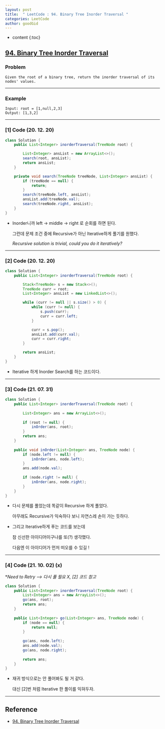 ```yaml
---
layout: post
title:  " LeetCode : 94. Binary Tree Inorder Traversal "
categories: LeetCode
author: goodGid
---
```

* content
{:toc}

## [94. Binary Tree Inorder Traversal](https://leetcode.com/problems/binary-tree-inorder-traversal/)

### Problem

```
Given the root of a binary tree, return the inorder traversal of its nodes' values.
```





---

### Example

```
Input: root = [1,null,2,3]
Output: [1,3,2]
```

---

### [1] Code (20. 12. 20)

``` java
class Solution {
    public List<Integer> inorderTraversal(TreeNode root) {

        List<Integer> ansList = new ArrayList<>();
        search(root, ansList);
        return ansList;
    }

    private void search(TreeNode treeNode, List<Integer> ansList) {
        if (treeNode == null) {
            return;
        }
        search(treeNode.left, ansList);
        ansList.add(treeNode.val);
        search(treeNode.right, ansList);
    }
}
```

* Inorder니까 left -> middle -> right 로 순회를 하면 된다.

  그런데 문제 조건 중에 Recursive가 아닌 Iterative하게 풀기를 원했다.

  *Recursive solution is trivial, could you do it iteratively?*

---


### [2] Code (20. 12. 20)

``` java
class Solution {
    public List<Integer> inorderTraversal(TreeNode root) {

        Stack<TreeNode> s = new Stack<>();
        TreeNode curr = root;
        List<Integer> ansList = new LinkedList<>();

        while (curr != null || s.size() > 0) {
            while (curr != null) {
                s.push(curr);
                curr = curr.left;
            }

            curr = s.pop();
            ansList.add(curr.val);
            curr = curr.right;
        }

        return ansList;
    }
}
```

* Iterative 하게 Inorder Search를 하는 코드이다.


---

### [3] Code (21. 07. 31)

``` java
class Solution {
    public List<Integer> inorderTraversal(TreeNode root) {        
        
        List<Integer> ans = new ArrayList<>();
        
        if (root != null) {
            inOrder(ans, root);
        }
        return ans;
    }
    
    public void inOrder(List<Integer> ans, TreeNode node) {
        if (node.left != null) {
            inOrder(ans, node.left);
        }
        ans.add(node.val);
        
        if (node.right != null) {
            inOrder(ans, node.right);
        }
    }
}
```

* 다시 문제를 풀었는데 똑같이 Recursive 하게 풀었다.

  아무래도 Recursive가 익숙하다 보니 자연스레 손이 가는 듯하다.

* 그리고 Iterative하게 푸는 코드를 보는데

  참 신선한 아이디어이구나를 또(?) 생각했다.

  다음엔 이 아이디어가 먼저 떠오를 수 있길 !

---

### [4] Code (21. 10. 02) (x)

**Need to Retry --> 다시 풀 필요 X, [2] 코드 참고*

``` java
class Solution {
    public List<Integer> inorderTraversal(TreeNode root) {
        List<Integer> ans = new ArrayList<>();       
        go(ans, root);
        return ans;
    }
    
    public List<Integer> go(List<Integer> ans, TreeNode node) {
        if (node == null) {
            return null;
        }
        
        go(ans, node.left);
        ans.add(node.val);
        go(ans, node.right);
        
        return ans;
    }
}
```

* 재귀 방식으로는 안 풀어봐도 될 거 같다.

  대신 [2]번 처럼 Iterative 한 풀이를 익혀두자.

---

## Reference

*  [94. Binary Tree Inorder Traversal](https://leetcode.com/problems/binary-tree-inorder-traversal/)